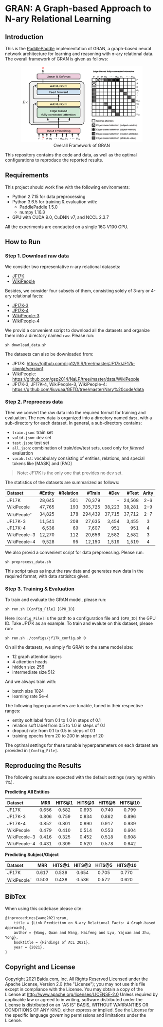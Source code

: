 # GRAN: A Graph-based Approach to N-ary Relational Learning
## Introduction

This is the [PaddlePaddle](https://www.paddlepaddle.org.cn/) implementation of GRAN, a graph-based neural network architecture for learning and reasoning with n-ary relational data. The overall framework of GRAN is given as follows:

<p align="center">
<img src="gran.png" width = "400" height = "250" /> <br />
Overall Framework of GRAN
</p>

This repository contains the code and data, as well as the optimal configurations to reproduce the reported results.


## Requirements
This project should work fine with the following environments:
- Python 2.7.15 for data preprocessing
- Python 3.6.5 for training & evaluation with:
    -  PaddlePaddle 1.5.0
    -  numpy 1.16.3
- GPU with CUDA 9.0, CuDNN v7, and NCCL 2.3.7

All the experiments are conducted on a single 16G V100 GPU.


## How to Run

### Step 1. Download raw data
We consider two representative n-ary relational datasets:
- [JF17K](https://dl.acm.org/doi/pdf/10.1145/3178876.3186017)
- [WikiPeople](https://dl.acm.org/doi/pdf/10.1145/3308558.3313414)

Besides, we consider four subsets of them, consisting solely of 3-ary or 4-ary relational facts:
- [JF17K-3](https://dl.acm.org/doi/pdf/10.1145/3366423.3380188)
- [JF17K-4](https://dl.acm.org/doi/pdf/10.1145/3366423.3380188)
- [WikiPeople-3](https://dl.acm.org/doi/pdf/10.1145/3366423.3380188)
- [WikiPeople-4](https://dl.acm.org/doi/pdf/10.1145/3366423.3380188)

We provid a convenient script to download all the datasets and organize them into a directory named `raw`. Please run:

```
sh download_data.sh
```

The datasets can also be downloaded from:
- JF17K: https://github.com/lijp12/SIR/tree/master/JF17k/JF17k-simple/version1
- WikiPeople: https://github.com/gsp2014/NaLP/tree/master/data/WikiPeople
- JF17K-3, JF17K-4, WikiPeople-3, WikiPeople-4: https://github.com/liuyuaa/GETD/tree/master/Nary%20code/data

### Step 2. Preprocess data
Then we convert the raw data into the required format for training and evaluation. The new data is organized into a directory named `data`, with a sub-directory for each dataset. In general, a sub-directory contains:
- `train.json`: train set
- `valid.json`: dev set
- `test.json`: test set
- `all.json`: combination of train/dev/test sets, used only for *filtered* evaluation
- `vocab.txt`: vocabulary consisting of entities, relations, and special tokens like [MASK] and [PAD]

> Note: JF17K is the only one that provides no dev set.

The statistics of the datasets are summarized as follows:

| Dataset | #Entity | #Relation | #Train | #Dev | #Test | Arity |
|:---|---:|---:|---:|---:|---:|:---:|
| JF17K                  | 28,645 | 501 | 76,379  | -      | 24,568 | 2-6 |
| WikiPeople             | 47,765 | 193 | 305,725 | 38,223 | 38,281 | 2-9 |
| WikiPeople<sup>-</sup> | 34,825 | 178 | 294,439 | 37,715 | 37,712 | 2-7 |
| JF17K-3 | 11,541 | 208 | 27,635 | 3,454 | 3,455  | 3 |
| JF17K-4 | 6,536  | 69  | 7,607  | 951   | 951    | 4 |
| WikiPeople-3 | 12,270 | 112 | 20,656  | 2,582  | 2,582  | 3 |
| WikiPeople-4 | 9,528  | 95  | 12,150  | 1,519  | 1,519  | 4 |

We also provid a convenient script for data preproessing. Please run:

```
sh preprocess_data.sh
```

This script takes as input the raw data and generates new data in the required format, with data statisitcs given.

### Step 3. Training & Evaluation

To train and evaluate the GRAN model, please run:

```
sh run.sh [Config_File] [GPU_ID]
```

Here `[Config_File]` is the path to a configuration file and `[GPU_ID]` the GPU ID. Take JF17K as an example. To train and evalute on this dataset, please run:

```
sh run.sh ./configs/jf17k_config.sh 0
```

On all the datasets, we simply fix GRAN to the same model size:
- 12 graph attention layers
- 4 attention heads
- hidden size 256
- intermediate size 512

And we always train with:
- batch size 1024
- learning rate 5e-4

The following hyperparameters are tunable, tuned in their respective ranges:
- entity soft label from 0.1 to 1.0 in steps of 0.1
- relation soft label from 0.5 to 1.0 in steps of 0.1
- dropout rate from 0.1 to 0.5 in steps of 0.1
- training epochs from 20 to 200 in steps of 20

The optimal settings for these tunable hyperparameters on each dataset are provided in `[Config_File]`.


## Reproducing the Results

The following results are expected with the default settings (varying within 1%).

**Predicting All Entities**

|Dataset | MRR | HITS@1 | HITS@3 | HITS@5 | HITS@10 |
|:---|:---:|:---:|:---:|:---:|:---:|
|JF17K        | 0.656 | 0.582 | 0.693 | 0.740 | 0.799 |
|JF17K-3      | 0.806 | 0.759 | 0.834 | 0.862 | 0.896 |
|JF17K-4      | 0.852 | 0.801 | 0.890 | 0.917 | 0.939 |
|WikiPeople   | 0.479 | 0.410 | 0.514 | 0.553 | 0.604 |
|WikiPeople-3 | 0.416 | 0.325 | 0.452 | 0.518 | 0.608 |
|WikiPeople-4 | 0.431 | 0.309 | 0.520 | 0.578 | 0.642 |

**Predicting Subject/Object**

|Dataset | MRR | HITS@1 | HITS@3 | HITS@5 | HITS@10 |
|:---|:---:|:---:|:---:|:---:|:---:|
|JF17K                  | 0.617 | 0.539 | 0.654 | 0.705 | 0.770 |
|WikiPeople<sup>-</sup> | 0.503 | 0.438 | 0.536 | 0.572 | 0.620 |


## BibTex

When using this codebase please cite:
```
@inproceedings{wang2021:gran,
    title = {Link Prediction on N-ary Relational Facts: A Graph-based Approach},
    author = {Wang, Quan and Wang, Haifeng and Lyu, Yajuan and Zhu, Yong},
    booktitle = {Findings of ACL 2021},
    year = {2021},
}
```


## Copyright and License

Copyright 2021 Baidu.com, Inc. All Rights Reserved Licensed under the Apache License, Version 2.0 (the "License"); you may not use this file except in compliance with the License. You may obtain a copy of the License at http://www.apache.org/licenses/LICENSE-2.0 Unless required by applicable law or agreed to in writing, software distributed under the License is distributed on an "AS IS" BASIS, WITHOUT WARRANTIES OR CONDITIONS OF ANY KIND, either express or implied. See the License for the specific language governing permissions and limitations under the License.
